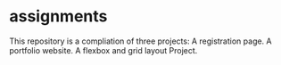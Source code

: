 # assignments

This repository is a compliation of three projects: A registration page. A portfolio website. A flexbox and grid layout Project.
